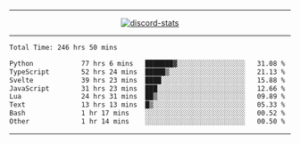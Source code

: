 <a href="https://www.github.com/ripavoid" target="_blank" rel="noreferrer">

-------

<div align='center'>
    <a href='https://discordapp.com/users/825178146797518881'>
        <img align='center' alt='discord-stats' src='https://api.discord-status.me/825178146797518881?nitro&boost=4&gradient=%231e0b1a%2C%23000000%2C%23000000%2C%23160316'></img>
    </a>
</div>

-------

<!--START_SECTION:waka-->

```txt
Total Time: 246 hrs 50 mins

Python            77 hrs 6 mins   ███████▓░░░░░░░░░░░░░░░░░   31.08 %
TypeScript        52 hrs 24 mins  █████▒░░░░░░░░░░░░░░░░░░░   21.13 %
Svelte            39 hrs 23 mins  ████░░░░░░░░░░░░░░░░░░░░░   15.88 %
JavaScript        31 hrs 23 mins  ███░░░░░░░░░░░░░░░░░░░░░░   12.66 %
Lua               24 hrs 31 mins  ██▒░░░░░░░░░░░░░░░░░░░░░░   09.89 %
Text              13 hrs 13 mins  █▒░░░░░░░░░░░░░░░░░░░░░░░   05.33 %
Bash              1 hr 17 mins    ░░░░░░░░░░░░░░░░░░░░░░░░░   00.52 %
Other             1 hr 14 mins    ░░░░░░░░░░░░░░░░░░░░░░░░░   00.50 %
```

<!--END_SECTION:waka-->

-------
